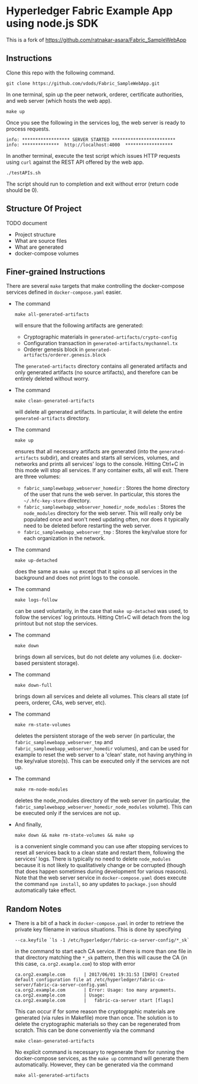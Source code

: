 # Hyperledger Fabric Example App using node.js SDK

This is a fork of https://github.com/ratnakar-asara/Fabric_SampleWebApp

## Instructions

Clone this repo with the following command.

    git clone https://github.com/vdods/Fabric_SampleWebApp.git

In one terminal, spin up the peer network, orderer, certificate authorities, and web server (which hosts the web app).

    make up

Once you see the following in the services log, the web server is ready to process requests.

    info: ****************** SERVER STARTED ************************
    info: **************  http://localhost:4000  ******************

In another terminal, execute the test script which issues HTTP requests using `curl` against the REST API offered by the web app.

    ./testAPIs.sh

The script should run to completion and exit without error (return code should be 0).

## Structure Of Project

TODO document
-   Project structure
-   What are source files
-   What are generated
-   docker-compose volumes

## Finer-grained Instructions

There are several `make` targets that make controlling the docker-compose services defined in `docker-compose.yaml`
easier.

-   The command

        make all-generated-artifacts

    will ensure that the following artifacts are generated:
    -   Cryptographic materials in `generated-artifacts/crypto-config`
    -   Configuration transaction in `generated-artifacts/mychannel.tx`
    -   Orderer genesis block in `generated-artifacts/orderer.genesis.block`

    The `generated-artifacts` directory contains all generated artifacts and only generated artifacts (no source artifacts),
    and therefore can be entirely deleted without worry.

-   The command

        make clean-generated-artifacts

    will delete all generated artifacts.  In particular, it will delete the entire `generated-artifacts` directory.

-   The command

        make up

    ensures that all necessary artifacts are generated (into the `generated-artifacts` subdir), and creates and starts all
    services, volumes, and networks and prints all services' logs to the console.  Hitting Ctrl+C in this mode
    will stop all services.  If any container exits, all will exit.  There are three volumes:
    -   `fabric_samplewebapp_webserver_homedir` : Stores the home directory of the user that runs the web server.  In particular, this
        stores the `~/.hfc-key-store` directory.
    -   `fabric_samplewebapp_webserver_homedir_node_modules` : Stores the `node_modules` directory for the web server.  This will really
        only be populated once and won't need updating often, nor does it typically need to be deleted before restarting the
        web server.
    -   `fabric_samplewebapp_webserver_tmp` : Stores the key/value store for each organization in the network.

-   The command

        make up-detached

    does the same as `make up` except that it spins up all services in the background and does not print logs to the console.

-   The command

        make logs-follow

    can be used voluntarily, in the case that `make up-detached` was used, to follow the services' log printouts.
    Hitting Ctrl+C will detach from the log printout but not stop the services.

-   The command

        make down

    brings down all services, but do not delete any volumes (i.e. docker-based persistent storage).

-   The command

        make down-full

    brings down all services and delete all volumes.  This clears all state (of peers, orderer, CAs, web server, etc).

-   The command

        make rm-state-volumes

    deletes the persistent storage of the web server (in particular, the `fabric_samplewebapp_webserver_tmp` and
    `fabric_samplewebapp_webserver_homedir` volumes), and can be used for example to reset the web server to a 'clean'
    state, not having anything in the key/value store(s).  This can be executed only if the services are not up.

-   The command

        make rm-node-modules

    deletes the node_modules directory of the web server (in particular, the `fabric_samplewebapp_webserver_homedir_node_modules` volume).
    This can be executed only if the services are not up.

-   And finally,

        make down && make rm-state-volumes && make up

    is a convenient single command you can use after stopping services to reset all services back to a clean state
    and restart them, following the services' logs.  There is typically no need to delete `node_modules` because
    it is not likely to qualitatively change or be corrupted (though that does happen sometimes during development
    for various reasons).  Note that the web server service in `docker-compose.yaml` does execute the
    command `npm install`, so any updates to `package.json` should automatically take effect.

## Random Notes

-   There is a bit of a hack in `docker-compose.yaml` in order to retrieve the private key filename in various situations.
    This is done by specifying

        --ca.keyfile `ls -1 /etc/hyperledger/fabric-ca-server-config/*_sk`

    in the command to start each CA service.  If there is more than one file in that directory matching the `*_sk` pattern,
    then this will cause the CA (in this case, `ca.org2.example.com`) to stop with error

        ca.org2.example.com       | 2017/06/01 19:31:53 [INFO] Created default configuration file at /etc/hyperledger/fabric-ca-server/fabric-ca-server-config.yaml
        ca.org2.example.com       | Error: Usage: too many arguments.
        ca.org2.example.com       | Usage:
        ca.org2.example.com       |   fabric-ca-server start [flags]

    This can occur if for some reason the cryptographic materials are generated (via rules in Makefile) more than once.
    The solution is to delete the cryptographic materials so they can be regenerated from scratch.  This can be done
    conveniently via the command

        make clean-generated-artifacts

    No explicit command is necessary to regenerate them for running the docker-compose services, as the `make up` command
    will generate them automatically.  However, they can be generated via the command

        make all-generated-artifacts

